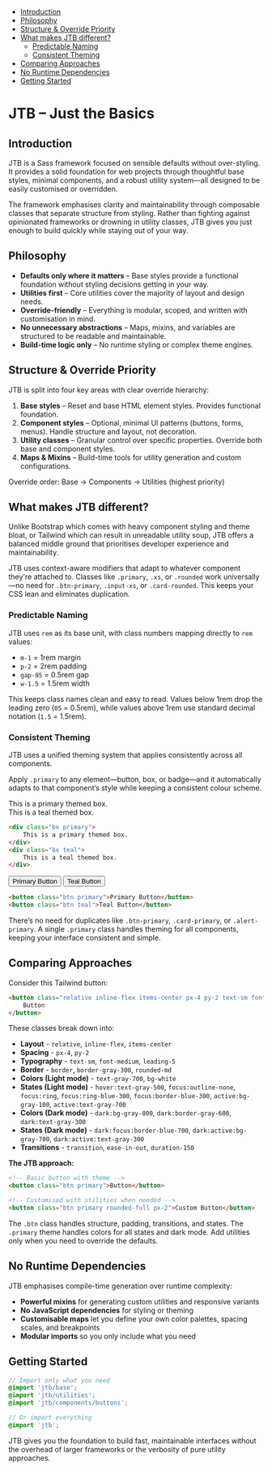 <div class="toc" data-toc>

- [Introduction](#introduction)
- [Philosophy](#philosophy)
- [Structure \& Override Priority](#structure--override-priority)
- [What makes JTB different?](#what-makes-jtb-different)
    - [Predictable Naming](#predictable-naming)
    - [Consistent Theming](#consistent-theming)
- [Comparing Approaches](#comparing-approaches)
- [No Runtime Dependencies](#no-runtime-dependencies)
- [Getting Started](#getting-started)
  
</div>

# JTB – Just the Basics

## Introduction

JTB is a Sass framework focused on sensible defaults without over-styling. It
provides a solid foundation for web projects through thoughtful base styles,
minimal components, and a robust utility system—all designed to be easily
customised or overridden.

The framework emphasises clarity and maintainability through composable classes
that separate structure from styling. Rather than fighting against opinionated
frameworks or drowning in utility classes, JTB gives you just enough to build
quickly while staying out of your way.

## Philosophy

* **Defaults only where it matters** – Base styles provide a functional
  foundation without styling decisions getting in your way.
* **Utilities first** – Core utilities cover the majority of layout and design
  needs.
* **Override-friendly** – Everything is modular, scoped, and written with
  customisation in mind.
* **No unnecessary abstractions** – Maps, mixins, and variables are structured
  to be readable and maintainable.
* **Build-time logic only** – No runtime styling or complex theme engines.

## Structure & Override Priority

JTB is split into four key areas with clear override hierarchy:

1. **Base styles** – Reset and base HTML element styles. Provides functional
   foundation.
2. **Component styles** – Optional, minimal UI patterns (buttons, forms, menus).
   Handle structure and layout, not decoration.
3. **Utility classes** – Granular control over specific properties. Override
   both base and component styles.
4. **Maps & Mixins** – Build-time tools for utility generation and custom
   configurations.

Override order: Base → Components → Utilities (highest priority)

## What makes JTB different?

Unlike Bootstrap which comes with heavy component styling and theme bloat, or
Tailwind which can result in unreadable utility soup, JTB offers a balanced
middle ground that prioritises developer experience and maintainability.

JTB uses context-aware modifiers that adapt to whatever component they're
attached to. Classes like `.primary`, `.xs`, or `.rounded` work universally—no
need for `.btn-primary`, `.input-xs`, or `.card-rounded`. This keeps your CSS
lean and eliminates duplication.

### Predictable Naming

JTB uses `rem` as its base unit, with class numbers mapping directly to `rem`
values:

* `m-1` = 1rem margin
* `p-2` = 2rem padding
* `gap-05` = 0.5rem gap
* `w-1.5` = 1.5rem width

This keeps class names clean and easy to read. Values below 1rem drop the
leading zero (`05` = 0.5rem), while values above 1rem use standard decimal
notation (`1.5` = 1.5rem).

### Consistent Theming

JTB uses a unified theming system that applies consistently across all
components.

Apply `.primary` to any element—button, box, or badge—and it automatically
adapts to that component’s style while keeping a consistent colour scheme.

<div class="grid cols-2">
    <div class="bx primary">
        This is a primary themed box.
    </div>
    <div class="bx teal">
        This is a teal themed box.
    </div>
</div>

```html +torchlight-html
<div class="bx primary">
    This is a primary themed box.
</div>
<div class="bx teal">
    This is a teal themed box.
</div>
```

<button class="btn primary">Primary Button</button> <button class="btn
teal">Teal Button</button>

```html +torchlight-html
<button class="btn primary">Primary Button</button>
<button class="btn teal">Teal Button</button>
```

There’s no need for duplicates like `.btn-primary`, `.card-primary`, or
`.alert-primary`. A single `.primary` class handles theming for all components,
keeping your interface consistent and simple.

## Comparing Approaches

Consider this Tailwind button:

```html +torchlight-html
<button class="relative inline-flex items-center px-4 py-2 text-sm font-medium text-gray-700 bg-white border border-gray-300 leading-5 rounded-md hover:text-gray-500 focus:outline-none focus:ring ring-blue-300 focus:border-blue-300 active:bg-gray-100 active:text-gray-700 transition ease-in-out duration-150 dark:bg-gray-800 dark:border-gray-600 dark:text-gray-300 dark:focus:border-blue-700 dark:active:bg-gray-700 dark:active:text-gray-300" type="button">
    Button
</button>
```

These classes break down into:
- **Layout** - `relative`, `inline-flex`, `items-center`
- **Spacing** - `px-4`, `py-2`
- **Typography** - `text-sm`, `font-medium`, `leading-5`
- **Border** - `border`, `border-gray-300`, `rounded-md`
- **Colors (Light mode)** - `text-gray-700`, `bg-white`
- **States (Light mode)** - `hover:text-gray-500`, `focus:outline-none`,
  `focus:ring`, `focus:ring-blue-300`, `focus:border-blue-300`,
  `active:bg-gray-100`, `active:text-gray-700`
- **Colors (Dark mode)** - `dark:bg-gray-800`, `dark:border-gray-600`,
  `dark:text-gray-300`
- **States (Dark mode)** - `dark:focus:border-blue-700`,
  `dark:active:bg-gray-700`, `dark:active:text-gray-300`
- **Transitions** - `transition`, `ease-in-out`, `duration-150`

**The JTB approach:**

```html +torchlight-html
<!-- Basic button with theme -->
<button class="btn primary">Button</button>

<!-- Customised with utilities when needed -->
<button class="btn primary rounded-full px-2">Custom Button</button>
```

The `.btn` class handles structure, padding, transitions, and states. The
`.primary` theme handles colors for all states and dark mode. Add utilities only
when you need to override the defaults.

## No Runtime Dependencies

JTB emphasises compile-time generation over runtime complexity:

- **Powerful mixins** for generating custom utilities and responsive variants
- **No JavaScript dependencies** for styling or theming
- **Customisable maps** let you define your own color palettes, spacing scales,
  and breakpoints
- **Modular imports** so you only include what you need

## Getting Started

```scss +torchlight-scss
// Import only what you need
@import 'jtb/base';
@import 'jtb/utilities';
@import 'jtb/components/buttons';

// Or import everything
@import 'jtb';
```

JTB gives you the foundation to build fast, maintainable interfaces without the
overhead of larger frameworks or the verbosity of pure utility approaches.